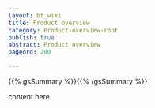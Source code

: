 ```yaml
---
layout: bt_wiki
title: Product overview
category: Product-overview-root
publish: true
abstract: Product overview
pageord: 200

---
```

{{% gsSummary %}}{{% /gsSummary %}}

content here
